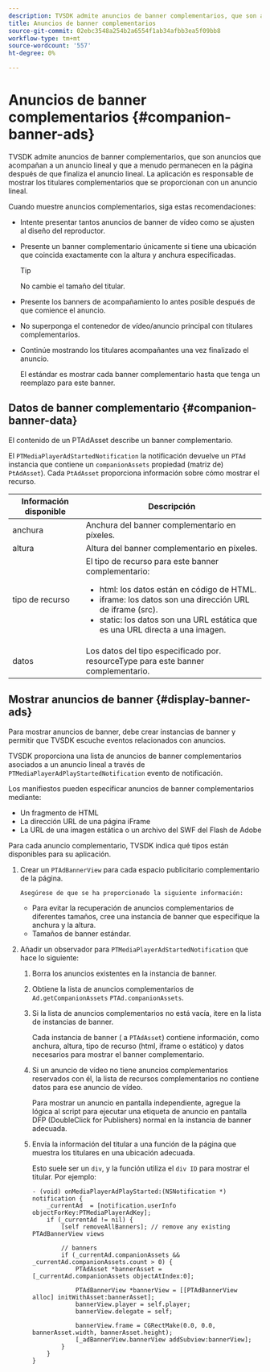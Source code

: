 ```yaml
---
description: TVSDK admite anuncios de banner complementarios, que son anuncios que acompañan a un anuncio lineal y que a menudo permanecen en la página después de que finaliza el anuncio lineal. La aplicación es responsable de mostrar los titulares complementarios que se proporcionan con un anuncio lineal.
title: Anuncios de banner complementarios
source-git-commit: 02ebc3548a254b2a6554f1ab34afbb3ea5f09bb8
workflow-type: tm+mt
source-wordcount: '557'
ht-degree: 0%

---
```


# Anuncios de banner complementarios {#companion-banner-ads}

TVSDK admite anuncios de banner complementarios, que son anuncios que acompañan a un anuncio lineal y que a menudo permanecen en la página después de que finaliza el anuncio lineal. La aplicación es responsable de mostrar los titulares complementarios que se proporcionan con un anuncio lineal.

Cuando muestre anuncios complementarios, siga estas recomendaciones:

* Intente presentar tantos anuncios de banner de vídeo como se ajusten al diseño del reproductor.
* Presente un banner complementario únicamente si tiene una ubicación que coincida exactamente con la altura y anchura especificadas.

  >[!TIP]
  >
  >No cambie el tamaño del titular.

* Presente los banners de acompañamiento lo antes posible después de que comience el anuncio.
* No superponga el contenedor de vídeo/anuncio principal con titulares complementarios.
* Continúe mostrando los titulares acompañantes una vez finalizado el anuncio.

  El estándar es mostrar cada banner complementario hasta que tenga un reemplazo para este banner.

## Datos de banner complementario {#companion-banner-data}

El contenido de un PTAdAsset describe un banner complementario.

<!--<a id="section_D730B4FD6FD749E9860B6A07FC110552"></a>-->

El `PTMediaPlayerAdStartedNotification` la notificación devuelve un `PTAd` instancia que contiene un `companionAssets` propiedad (matriz de) `PtAdAsset`).
Cada `PtAdAsset` proporciona información sobre cómo mostrar el recurso.

<table id="table_760C885E2DCA4BE983CC57FDA7BD5B14"> 
 <thead> 
  <tr> 
   <th colname="col1" class="entry"> Información disponible </th> 
   <th colname="col2" class="entry"> Descripción </th> 
  </tr> 
 </thead>
 <tbody> 
  <tr> 
   <td colname="col1"> anchura </td> 
   <td colname="col2"> Anchura del banner complementario en píxeles. </td> 
  </tr> 
  <tr> 
   <td colname="col1"> altura </td> 
   <td colname="col2"> Altura del banner complementario en píxeles. </td> 
  </tr> 
  <tr> 
   <td colname="col1"> tipo de recurso </td> 
   <td colname="col2">El tipo de recurso para este banner complementario: 
    <ul id="ul_A067787FE49E4B6095BE0AC1D447DBB3"> 
     <li id="li_02B7224C67004095B3F6E50FD21E507E">html: los datos están en código de HTML. </li> 
     <li id="li_5F37E14472424F808C6094F42009E676">iframe: los datos son una dirección URL de iframe (src). </li> 
     <li id="li_76B945007CE842158B5125422765E0B2">static: los datos son una URL estática que es una URL directa a una imagen. </li> 
    </ul> </td> 
  </tr> 
  <tr> 
   <td colname="col1"> datos </td> 
   <td colname="col2"> Los datos del tipo especificado por. <span class="codeph"> resourceType</span> para este banner complementario. </td> 
  </tr> 
 </tbody> 
</table>

## Mostrar anuncios de banner {#display-banner-ads}

Para mostrar anuncios de banner, debe crear instancias de banner y permitir que TVSDK escuche eventos relacionados con anuncios.

TVSDK proporciona una lista de anuncios de banner complementarios asociados a un anuncio lineal a través de `PTMediaPlayerAdPlayStartedNotification` evento de notificación.

Los manifiestos pueden especificar anuncios de banner complementarios mediante:

* Un fragmento de HTML
* La dirección URL de una página iFrame
* La URL de una imagen estática o un archivo del SWF del Flash de Adobe

Para cada anuncio complementario, TVSDK indica qué tipos están disponibles para su aplicación.

1. Crear un `PTAdBannerView`  para cada espacio publicitario complementario de la página.

       Asegúrese de que se ha proporcionado la siguiente información:
   
   * Para evitar la recuperación de anuncios complementarios de diferentes tamaños, cree una instancia de banner que especifique la anchura y la altura.
   * Tamaños de banner estándar.

1. Añadir un observador para `PTMediaPlayerAdStartedNotification` que hace lo siguiente:
   1. Borra los anuncios existentes en la instancia de banner.
   1. Obtiene la lista de anuncios complementarios de `Ad.getCompanionAssets` `PTAd.companionAssets`.
   1. Si la lista de anuncios complementarios no está vacía, itere en la lista de instancias de banner.

      Cada instancia de banner ( a `PTAdAsset`) contiene información, como anchura, altura, tipo de recurso (html, iframe o estático) y datos necesarios para mostrar el banner complementario.
   1. Si un anuncio de vídeo no tiene anuncios complementarios reservados con él, la lista de recursos complementarios no contiene datos para ese anuncio de vídeo.

      Para mostrar un anuncio en pantalla independiente, agregue la lógica al script para ejecutar una etiqueta de anuncio en pantalla DFP (DoubleClick for Publishers) normal en la instancia de banner adecuada.
   1. Envía la información del titular a una función de la página que muestra los titulares en una ubicación adecuada.

      Esto suele ser un `div`, y la función utiliza el `div ID` para mostrar el titular. Por ejemplo:

      ```
      - (void) onMediaPlayerAdPlayStarted:(NSNotification *) notification { 
          _currentAd  = [notification.userInfo  objectForKey:PTMediaPlayerAdKey];  
          if (_currentAd != nil) { 
              [self removeAllBanners]; // remove any existing PTAdBannerView views 
      
              // banners 
              if (_currentAd.companionAssets && _currentAd.companionAssets.count > 0) { 
                  PTAdAsset *bannerAsset = [_currentAd.companionAssets objectAtIndex:0]; 
      
                  PTAdBannerView *bannerView = [[PTAdBannerView alloc] initWithAsset:bannerAsset];  
                  bannerView.player = self.player; 
                  bannerView.delegate = self; 
      
                  bannerView.frame = CGRectMake(0.0, 0.0, bannerAsset.width, bannerAsset.height);  
                  [_adBannerView.bannerView addSubview:bannerView]; 
              } 
          } 
      }
      ```
